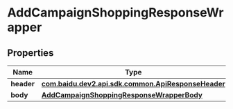 

# AddCampaignShoppingResponseWrapper


## Properties

Name | Type | Description | Notes
------------ | ------------- | ------------- | -------------
**header** | [**com.baidu.dev2.api.sdk.common.ApiResponseHeader**](com.baidu.dev2.api.sdk.common.ApiResponseHeader.md) |  |  [optional]
**body** | [**AddCampaignShoppingResponseWrapperBody**](AddCampaignShoppingResponseWrapperBody.md) |  |  [optional]



